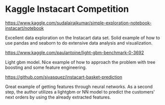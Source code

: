 # Kaggle Instacart Competition

https://www.kaggle.com/sudalairajkumar/simple-exploration-notebook-instacart/notebook

Excellent data exploration on the Instacart data set. Solid example of how to use pandas and seaborn to do extensive data analysis and visualization.

https://www.kaggle.com/paulantoine/light-gbm-benchmark-0-3692

Light gbm model. Nice example of how to approach the problem with tree boosting and some feature engineering.

https://github.com/sjvasquez/instacart-basket-prediction

Great example of getting features through neural networks. As a second step, the author utilizes a lightgbm or NN model to predict the customers' next orders by using the already extracted features.

